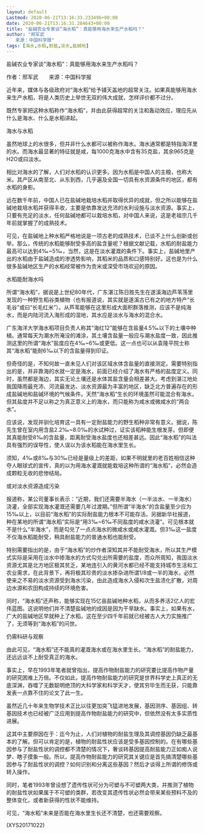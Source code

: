 ```yaml
---
layout: default
Lastmod: 2020-06-21T13:16:33.233496+00:00
date: 2020-06-21T13:16:31.284643+00:00
title: "盐碱农业专家谈“海水稻”：真能够用海水来生产水稻吗？"
author: "邢军武
　　来源：中国科学报"
tags: [海水,水稻,耐盐,淡水,盐碱地]
---
```


盐碱农业专家谈“海水稻”：真能够用海水来生产水稻吗？

作者：邢军武　　来源：中国科学报

近年来，媒体与各级政府对“海水稻”给予铺天盖地的超常关注。如果真能够用海水来生产水稻，将是人类历史上举世无双的伟大成就，怎样评价都不过分。

既然专家把这种水稻称作“海水稻”，并由此获得超常的关注和轰动效应，理应先从什么是海水、什么是水稻讲起。

海水与水稻

虽然地球上的水很多，但并非什么水都可以被称作海水。海水通常都是特指海洋里的水。而海水最显著的特征就是咸，每1000克海水中含有35克盐，其余965克是H2O或曰淡水。

相比对海水的了解，人们对水稻的认识更多。因为水稻是中国人的主粮，也称大米。其产区从南至北、从东到西，几乎遍及全国一切具有水资源条件的地区，都有水稻的身影。

远在数千年前，中国人已在盐碱地栽培水稻并取得优异的成就，但之所以能够在盐碱地栽培水稻并获得丰收，主要是依靠发达充沛的水利设施与淡水资源。事实上，只要有充足的淡水，任何盐碱地都可以栽培水稻，对中国人来说，这是老祖宗几千年前就掌握了的成熟技术。

可见，在盐碱地上种水稻严格地说是一项古老的成熟技术，已谈不上什么创新或创举。那么，传统的水稻能够耐受多高的盐含量呢？根据文献记载，水稻的耐盐能力最高可以达到4‰~5‰，当然，这是在淡水灌溉的条件下。事实上，盐碱地里产出的水稻由于盐碱造成的渗透势影响，其稻米的品质和口感特别好。这也是为什么很多盐碱地区生产的水稻经常被作为贡米或深受市场欢迎的原因。

水稻能耐海水吗

所谓“海水稻”，据说是上世纪80年代，广东湛江陈日胜先生在遂溪海边芦苇荡里发现的一种野生稻谷类植物（也有报道说，其实就是遂溪古已有之的地方特产“长毛谷”或曰“长毛红米”）。从芦苇能够在这里形成大面积群落推测，应该不是纯海水，而是内陆河流入海形成的湿地，其水应是淡水与海水的混合水。

广东海洋大学海水稻项目负责人称其“海红12”能够在含盐量4.5‰以下的土壤中种植。通常每天为潮水所淹没的滩涂，其土壤含盐量一般应与潮水盐度一致，因此推测这里的所谓“海水”盐度应在4‰~6‰或更低。这一点也可以从袁隆平院士称其“海水稻”能耐6‰以下的含盐量得到印证。

但奇怪的是，不知何故一直未见人们对该区域水体含盐量的直接测定。需要特别指出的是，并非靠海的水就一定是海水，前面已经介绍了海水有严格的盐度定义。同时，虽然都是海边，其实无论土壤还是水体其盐含量会相差甚大。考虑到湛江地处我国降雨最充沛、河流最发达、淡水资源最为丰富的地区，缺乏北方普遍存在的形成盐碱地和盐碱环境的气候条件。天然“海水稻”生长的环境虽然可能混合有海水，但其盐度并不足以称之为真正意义上的海水，而只能称为咸水或微咸水的“两合水”。

应该说，发现并驯化培育这一具有一定耐盐能力的野生稻种非常有意义。据说，陈先生曾在室内用含盐2.2‰~8.0‰的水试种过，证实该稻种能生根发芽。但即便其真能耐受8‰的含盐量，距离耐受海水盐度也还相差甚远。因此“海水稻”的叫法具有强烈的误导性，使人误以为该水稻能在海水里生长。

须知，4‰或8‰与30‰已经是量级上的差距，如果不明就里的老百姓相信这种夺人眼球式的宣传，真的以为用海水灌溉就能栽培这种所谓的“海水稻”，必然会造成颗粒无收的悲惨结局。

或对淡水资源造成污染

报道称，某公司董事长表示：“近期，我们还需要半海水（一半淡水、一半海水）浇灌，全部实现海水灌溉还需要几年过渡期。”但所谓“半海水”的含盐量至少应为15‰以上，以目前“海水稻”的实际耐盐能力根本不可能存活。另据新华社报道，种在某地的所谓“海水稻”实际是“用3‰~6‰不同盐度的咸水浇灌”。可见根本就不是什么“半海水”，而是勾兑了一点点海水的微咸水或咸水灌溉。但3‰这一盐度不仅海水稻能耐受，稍具耐盐能力的普通水稻也能耐受。

特别需要指出的是，由于“海水稻”的炒作者深知其并不能耐受海水，所以其生产模式实际是采用在淡水中掺海水的方式勾兑出所需要的盐度，而众所周知，我国淡水资源尤其是北方地区极其贫乏，某地连引入的黄河水都已经不能支持城市生活和工农业需求，在此背景下，再将极其珍贵的淡水掺杂进所谓1/8或一半的海水，必然使来之不易的淡水资源受到海水污染，由此造成海水入侵和次生盐渍化扩散，对周边水源和农田构成持续的环境危害。

同时，“海水稻”还声称，能够实现在15亿亩盐碱地种水稻，从而多养活2亿人的宏伟蓝图。这说明他们并不清楚盐碱地的成因是因为干旱缺水。事实上，如果有水，广大的盐碱地区早就种上了水稻，这在至少四千年前就已经被古人大力实施推广了，无须等到“海水稻”的问世。

仍需科研与观察

由此可见，“海水稻”还不能真的灌溉海水或在海水里生长。“海水稻”的耐盐能力，还远远谈不上耐受真正的海水。

事实上，早在1993年笔者就曾指出，提高作物耐盐能力的研究要比提高作物产量的研究困难上万倍。不仅如此，提高作物耐盐能力的研究是世界科学史上真正的无底深渊，吞噬了无数聪明绝顶的大科学家和科学天才，使其穷毕生而无获，只能靠发表一点靠不住的论文了此一生。

虽然近几十年来生物学技术正比以往更加突飞猛进地发展，基因测序、基因组、转基因技术也已经被广泛应用到提高作物耐盐能力的研究中，但依然没有太多实质性进展。

这其中主要原因在于：迄今为止，人们对植物的耐盐生理及其调控基因仍缺乏最基本的了解。但可以肯定的是，植物的耐盐性状应该是受多基因控制的。在有哪些基因参与了耐盐性状的调控都不清楚的情况下，奢谈转基因提高耐盐能力正如痴人说梦、瞎子摸象一般。所以，提高作物耐盐能力的研究其关键应是首先搞清楚哪些基因参与了耐盐性状的调控？如何识别和分离这些基因？然后才谈得上所谓的修饰或转入操作。

同时，笔者1993年曾设想了遗传性状可分为可塑与不可塑两大类，并推测了植物的耐盐性状如果属于不可塑的类群，若改变其遗传性状必然会带来某些预料不及的整体变化，或者新获得的性状不能维持。

可见，“海水稻”未来是否能在海水里生长还不清楚，也还需要观察。

(XYS20171022)

